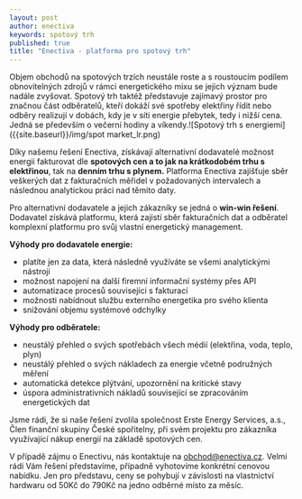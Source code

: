 ```yaml
---
layout: post
author: enectiva
keywords: spotový trh
published: true
title: "Enectiva - platforma pro spotový trh"
---
```




Objem obchodů na spotových trzích neustále roste a s roustoucím podílem obnovitelných zdrojů v rámci energetického mixu se jejich význam bude nadále zvyšovat. Spotový trh taktéž představuje zajímavý prostor pro značnou část odběratelů, kteří dokáží své spotřeby elektřiny řídit nebo odběry realizují v dobách, kdy je v síti energie přebytek, tedy i nižší cena. Jedná se především o večerní hodiny a víkendy.![Spotový trh s energiemi]({{site.baseurl}}/img/spot market_lr.png)


Díky našemu řešení Enectiva, získávají alternativní dodavatelé možnost energii fakturovat dle **spotových cen a to jak na krátkodobém trhu s elektřinou**, tak na **denním trhu s plynem.** Platforma Enectiva zajišťuje sběr veškerých dat z fakturačních měřidel v požadovaných intervalech a následnou analytickou práci nad těmito daty.

Pro alternativní dodavatele a jejich zákazníky se jedná o **win-win řešení**. Dodavatel získává platformu, která zajistí sběr fakturačních dat a odběratel komplexní platformu pro svůj vlastní energetický management.

**Výhody pro dodavatele energie:**

- platíte jen za data, která následně využíváte se všemi analytickými nástroji
- možnost napojení na další firemní informační systémy přes API
- automatizace procesů související s fakturací
- možnosti nabídnout službu externího energetika pro svého klienta
- snižování objemu systémové odchylky

**Výhody pro odběratele:**

- neustálý přehled o svých spotřebách všech médií (elektřina, voda, teplo, plyn)
- neustálý přehled o svých nákladech za energie včetně podružných měření
- automatická detekce plýtvání, upozornění na kritické stavy
- úspora administrativních nákladů související se zpracováním energetických dat

Jsme rádi, že si naše řešení zvolila společnost Erste Energy Services, a.s., Člen finanční skupiny České spořitelny, při svém projektu pro zákazníka využívající nákup energií na základě spotových cen. 

V případě zájmu o Enectivu, nás kontaktuje na obchod@enectiva.cz. Velmi rádi Vám řešení představíme, případně vyhotovíme konkrétní cenovou nabídku. Jen pro představu, ceny se pohybují v závislosti na vlastnictví hardwaru od 50Kč do 790Kč na jedno odběrné místo za měsíc.
